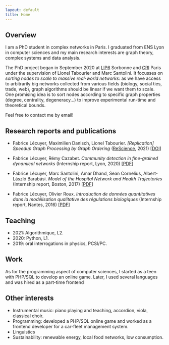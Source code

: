 ```yaml
---
layout: default
title: Home
---
```


## Overview

I am a PhD student in complex networks in Paris. I graduated from ENS Lyon in computer sciences and my main research interests are graph theory, complex systems and data analysis.

The PhD project began in September 2020 at [LIP6](https://www.lip6.fr/) Sorbonne and [CRI](https://interactiondatalab.com/) Paris under the supervision of Lionel Tabourier and Marc Santolini. It focusses on _sorting nodes to scale to massive real-world networks_: as we have access to arbitrarily big networks collected from various fields (biology, social ties, trade, web), graph algorithms should be linear if we want them to scale. One promising idea is to sort nodes according to specific graph properties (degree, centrality, degeneracy...) to improve experimental run-time and theoretical bounds.

Feel free to contact me by email!

## Research reports and publications

* Fabrice Lécuyer, Maximilien Danisch, Lionel Tabourier. _[Replication] Speedup Graph Processing by Graph Ordering_ ([ReScience](http://rescience.github.io), 2021) [[DOI](https://doi.org/10.5281/zenodo.4836230)]

* Fabrice Lécuyer, Rémy Cazabet. _Community detection in fine-grained dynamical networks_ (Internship report, Lyon, 2020) [[PDF](/public/pdf/Lecuyer_2020_Dynamical-community-detection.pdf)]

* Fabrice Lécuyer, Marc Santolini, Amar Dhand, Sean Cornelius, Albert-László Barabási. _Model of the Hospital Network and Health Trajectories_ (Internship report, Boston, 2017) [[PDF](/public/pdf/Lecuyer_2017_Hospital-network-model.pdf)]

* Fabrice Lécuyer, Olivier Roux. _Introduction de données quantitatives dans la modélisation qualitative des régulations biologiques_ (Internship report, Nantes, 2016) [[PDF](/public/pdf/Lecuyer_2016_Reseaux-regulation-biologique.pdf)]


## Teaching

* 2021: Algorithmique, L2.
* 2020: Python, L1.
* 2019: oral interrogations in physics, PCSI/PC.


## Work

As for the programming aspect of computer sciences, I started as a teen with PHP/SQL to develop an online game. Later, I used several languages and was hired as a part-time frontend

## Other interests

* Instrumental music: piano playing and teaching, accordion, viola, classical choir.
* Programming: developed a PHP/SQL online game and worked as a frontend developer for a car-fleet management system.
* Linguistics
* Sustainability: renewable energy, local food networks, low consumption.
